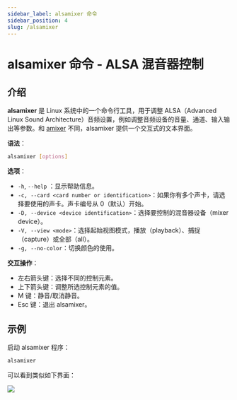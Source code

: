 ```yaml
---
sidebar_label: alsamixer 命令
sidebar_position: 4
slug: /alsamixer
---
```


# alsamixer 命令 - ALSA 混音器控制



## 介绍

**alsamixer** 是 Linux 系统中的一个命令行工具，用于调整 ALSA（Advanced Linux Sound Architecture）音频设置，例如调整音频设备的音量、通道、输入输出等参数。和 [amixer](/linux-command/amixer) 不同，alsamixer 提供一个交互式的文本界面。

**语法**：

```bash
alsamixer [options]
```

**选项**：

- `-h`, `--help` ：显示帮助信息。
- `-c, --card <card number or identification>`：如果你有多个声卡，请选择要使用的声卡。声卡编号从 0（默认）开始。
- `-D, --device <device identification>`：选择要控制的混音器设备（mixer device）。
- `-V, --view <mode>`：选择起始视图模式，播放（playback）、捕捉（capture）或全部（all）。
- `-g, --no-color`：切换颜色的使用。

**交互操作**：

- 左右箭头键：选择不同的控制元素。
- 上下箭头键：调整所选控制元素的值。
- M 键：静音/取消静音。
- Esc 键：退出 alsamixer。



## 示例

启动 alsamixer 程序：

```bash
alsamixer
```

可以看到类似如下界面：

![](https://static.getiot.tech/alsamixer-screenshot.png#center)

